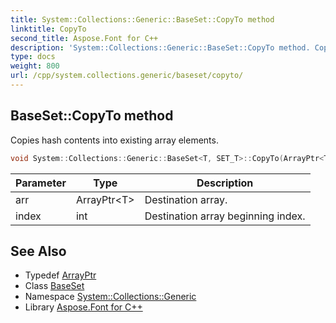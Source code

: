 ```yaml
---
title: System::Collections::Generic::BaseSet::CopyTo method
linktitle: CopyTo
second_title: Aspose.Font for C++
description: 'System::Collections::Generic::BaseSet::CopyTo method. Copies hash contents into existing array elements in C++.'
type: docs
weight: 800
url: /cpp/system.collections.generic/baseset/copyto/
---
```

## BaseSet::CopyTo method


Copies hash contents into existing array elements.

```cpp
void System::Collections::Generic::BaseSet<T, SET_T>::CopyTo(ArrayPtr<T> arr, int index) override
```


| Parameter | Type | Description |
| --- | --- | --- |
| arr | ArrayPtr\<T\> | Destination array. |
| index | int | Destination array beginning index. |

## See Also

* Typedef [ArrayPtr](../../../system/arrayptr/)
* Class [BaseSet](../)
* Namespace [System::Collections::Generic](../../)
* Library [Aspose.Font for C++](../../../)

